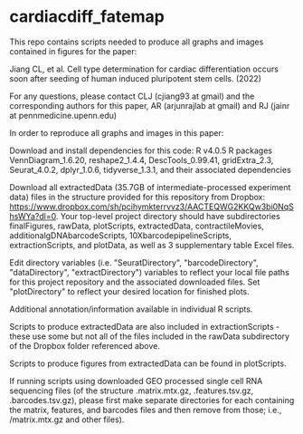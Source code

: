 # cardiacdiff_fatemap

This repo contains scripts needed to produce all graphs and images contained in figures for the paper:

Jiang CL, et al. Cell type determination for cardiac differentiation occurs soon after seeding of human induced pluripotent stem cells. (2022)

For any questions, please contact CLJ (cjiang93 at gmail) and the corresponding authors for this paper, AR (arjunrajlab at gmail) and RJ (jainr at pennmedicine.upenn.edu)

In order to reproduce all graphs and images in this paper:

Download and install dependencies for this code:
R v4.0.5
R packages VennDiagram_1.6.20, reshape2_1.4.4, DescTools_0.99.41, gridExtra_2.3, Seurat_4.0.2, dplyr_1.0.6, tidyverse_1.3.1, and their associated dependencies

Download all extractedData (35.7GB of intermediate-processed experiment data) files in the structure provided for this repository from Dropbox: https://www.dropbox.com/sh/pcihymkterrvvz3/AACTEQWG2KKQw3bi0NqShsWYa?dl=0.
Your top-level project directory should have subdirectories finalFigures, rawData, plotScripts, extractedData, contractileMovies, additionalgDNAbarcodeScripts, 10XbarcodepipelineScripts, extractionScripts, and plotData, as well as 3 supplementary table Excel files. 

Edit directory variables (i.e. "SeuratDirectory", "barcodeDirectory", "dataDirectory", "extractDirectory") variables to reflect your local file paths for this project repository and the associated downloaded files. Set "plotDirectory" to reflect your desired location for finished plots.

Additional annotation/information available in individual R scripts.

Scripts to produce extractedData are also included in extractionScripts - these use some but not all of the files included in the rawData subdirectory of the Dropbox folder referenced above.

Scripts to produce figures from extractedData can be found in plotScripts.

If running scripts using downloaded GEO processed single cell RNA sequencing files (of the structure <samplename>.matrix.mtx.gz, <samplename>.features.tsv.gz, <samplename>.barcodes.tsv.gz), please first make separate directories for each <samplename> containing the matrix, features, and barcodes files and then remove <samplename> from those; i.e., <samplename>/matrix.mtx.gz and other files).
